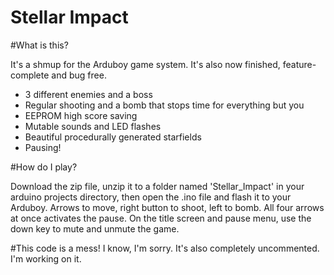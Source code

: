 # Stellar Impact

#What is this?

It's a shmup for the Arduboy game system. It's also now finished, feature-complete and bug free.
* 3 different enemies and a boss
* Regular shooting and a bomb that stops time for everything but you
* EEPROM high score saving
* Mutable sounds and LED flashes 
* Beautiful procedurally generated starfields
* Pausing!

#How do I play?

Download the zip file, unzip it to a folder named 'Stellar_Impact' in your arduino projects directory, then open the .ino file and flash it to your Arduboy.
Arrows to move, right button to shoot, left to bomb. All four arrows at once activates the pause.
On the title screen and pause menu, use the down key to mute and unmute the game.

#This code is a mess!
I know, I'm sorry. It's also completely uncommented. I'm working on it.
